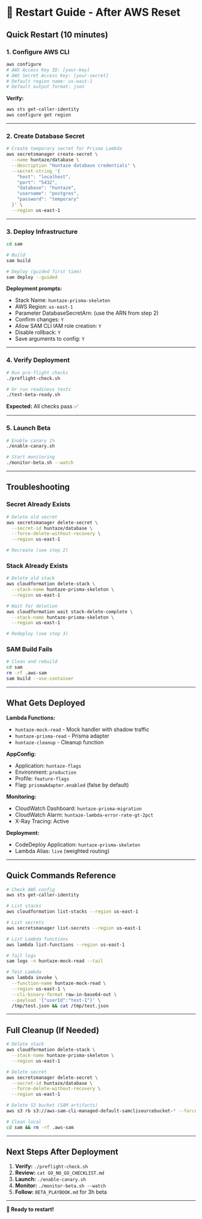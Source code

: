 # 🔄 Restart Guide - After AWS Reset

## Quick Restart (10 minutes)

### 1. Configure AWS CLI

```bash
aws configure
# AWS Access Key ID: [your-key]
# AWS Secret Access Key: [your-secret]
# Default region name: us-east-1
# Default output format: json
```

**Verify:**
```bash
aws sts get-caller-identity
aws configure get region
```

---

### 2. Create Database Secret

```bash
# Create temporary secret for Prisma Lambda
aws secretsmanager create-secret \
  --name huntaze/database \
  --description "Huntaze database credentials" \
  --secret-string '{
    "host": "localhost",
    "port": "5432",
    "database": "huntaze",
    "username": "postgres",
    "password": "temporary"
  }' \
  --region us-east-1
```

---

### 3. Deploy Infrastructure

```bash
cd sam

# Build
sam build

# Deploy (guided first time)
sam deploy --guided
```

**Deployment prompts:**
- Stack Name: `huntaze-prisma-skeleton`
- AWS Region: `us-east-1`
- Parameter DatabaseSecretArn: (use the ARN from step 2)
- Confirm changes: `Y`
- Allow SAM CLI IAM role creation: `Y`
- Disable rollback: `Y`
- Save arguments to config: `Y`

---

### 4. Verify Deployment

```bash
# Run pre-flight checks
./preflight-check.sh

# Or run readiness tests
./test-beta-ready.sh
```

**Expected:** All checks pass ✅

---

### 5. Launch Beta

```bash
# Enable canary 1%
./enable-canary.sh

# Start monitoring
./monitor-beta.sh --watch
```

---

## Troubleshooting

### Secret Already Exists

```bash
# Delete old secret
aws secretsmanager delete-secret \
  --secret-id huntaze/database \
  --force-delete-without-recovery \
  --region us-east-1

# Recreate (see step 2)
```

### Stack Already Exists

```bash
# Delete old stack
aws cloudformation delete-stack \
  --stack-name huntaze-prisma-skeleton \
  --region us-east-1

# Wait for deletion
aws cloudformation wait stack-delete-complete \
  --stack-name huntaze-prisma-skeleton \
  --region us-east-1

# Redeploy (see step 3)
```

### SAM Build Fails

```bash
# Clean and rebuild
cd sam
rm -rf .aws-sam
sam build --use-container
```

---

## What Gets Deployed

**Lambda Functions:**
- `huntaze-mock-read` - Mock handler with shadow traffic
- `huntaze-prisma-read` - Prisma adapter
- `huntaze-cleanup` - Cleanup function

**AppConfig:**
- Application: `huntaze-flags`
- Environment: `production`
- Profile: `feature-flags`
- Flag: `prismaAdapter.enabled` (false by default)

**Monitoring:**
- CloudWatch Dashboard: `huntaze-prisma-migration`
- CloudWatch Alarm: `huntaze-lambda-error-rate-gt-2pct`
- X-Ray Tracing: Active

**Deployment:**
- CodeDeploy Application: `huntaze-prisma-skeleton`
- Lambda Alias: `live` (weighted routing)

---

## Quick Commands Reference

```bash
# Check AWS config
aws sts get-caller-identity

# List stacks
aws cloudformation list-stacks --region us-east-1

# List secrets
aws secretsmanager list-secrets --region us-east-1

# List Lambda functions
aws lambda list-functions --region us-east-1

# Tail logs
sam logs -n huntaze-mock-read --tail

# Test Lambda
aws lambda invoke \
  --function-name huntaze-mock-read \
  --region us-east-1 \
  --cli-binary-format raw-in-base64-out \
  --payload '{"userId":"test-1"}' \
  /tmp/test.json && cat /tmp/test.json
```

---

## Full Cleanup (If Needed)

```bash
# Delete stack
aws cloudformation delete-stack \
  --stack-name huntaze-prisma-skeleton \
  --region us-east-1

# Delete secret
aws secretsmanager delete-secret \
  --secret-id huntaze/database \
  --force-delete-without-recovery \
  --region us-east-1

# Delete S3 bucket (SAM artifacts)
aws s3 rb s3://aws-sam-cli-managed-default-samclisourcebucket-* --force

# Clean local
cd sam && rm -rf .aws-sam
```

---

## Next Steps After Deployment

1. **Verify:** `./preflight-check.sh`
2. **Review:** `cat GO_NO_GO_CHECKLIST.md`
3. **Launch:** `./enable-canary.sh`
4. **Monitor:** `./monitor-beta.sh --watch`
5. **Follow:** `BETA_PLAYBOOK.md` for 3h beta

---

**🚀 Ready to restart!**

